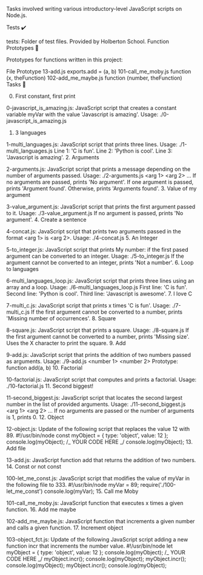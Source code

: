 Tasks involved writing various introductory-level JavaScript scripts on Node.js.

Tests ✔️

tests: Folder of test files. Provided by Holberton School.
Function Prototypes 💾

Prototypes for functions written in this project:

File Prototype
13-add.js exports.add = (a, b)
101-call_me_moby.js function (x, theFunction)
102-add_me_maybe.js function (number, theFunction)
Tasks 📃

0. First constant, first print

0-javascript_is_amazing.js: JavaScript script that creates a constant variable myVar with the value 'Javascript is amazing'.
Usage: ./0-javascript_is_amazing.js

1. 3 languages

1-multi_languages.js: JavaScript script that prints three lines.
Usage: ./1-multi_languages.js
Line 1: 'C is fun'.
Line 2: 'Python is cool'.
Line 3: 'Javascript is amazing'. 2. Arguments

2-arguments.js: JavaScript script that prints a message depending on the number of arguments passed.
Usage: ./2-arguments.js <arg 1> <arg 2> ...
If no arguments are passed, prints 'No argument'.
If one argument is passed, prints 'Argument found'.
Otherwise, prints 'Arguments found'. 3. Value of my argument

3-value_argument.js: JavaScript script that prints the first argument passed to it.
Usage: ./3-value_argument.js <arg>
If no argument is passed, prints 'No argument'. 4. Create a sentence

4-concat.js: JavaScript script that prints two arguments passed in the format <arg 1> is <arg 2>.
Usage: ./4-concat.js <arg1> <arg2> 5. An Integer

5-to_integer.js: JavaScript script that prints My number: <first argument converted in integer> if the first pased argument can be converted to an integer.
Usage: ./5-to_integer.js
If the argument cannot be converted to an integer, prints 'Not a number'. 6. Loop to languages

6-multi_languages_loop.js: JavaScript script that prints three lines using an array and a loop.
Usage: ./6-multi_languages_loop.js
First line: 'C is fun'.
Second line: 'Python is cool'.
Third line: 'Javascript is awesome'. 7. I love C

7-multi_c.js: JavaScript script that prints x times 'C is fun'.
Usage: ./7-multi_c.js <x>
If the first argument cannot be converted to a number, prints 'Missing number of occurrences'. 8. Square

8-square.js: JavaScript script that prints a square.
Usage: ./8-square.js <size>
If the first argument cannot be converted to a number, prints 'Missing size'.
Uses the X character to print the square. 9. Add

9-add.js: JavaScript script that prints the addition of two numbers passed as arguments.
Usage: ./9-add.js <number 1> <number 2>
Prototype: function add(a, b) 10. Factorial

10-factorial.js: JavaScript script that computes and prints a factorial.
Usage: ./10-factorial.js <number to compute factorial of> 11. Second biggest!

11-second_biggest.js: JavaScript script that locates the second largest number in the list of provided arguments.
Usage: ./11-second_biggest.js <arg 1> <arg 2> ...
If no arguments are passed or the number of arguments is 1, prints 0. 12. Object

12-object.js: Update of the following script that replaces the value 12 with 89.
#!/usr/bin/node
const myObject = {
type: 'object',
value: 12
};
console.log(myObject);
/_
YOUR CODE HERE
_/
console.log(myObject); 13. Add file

13-add.js: JavaScript function add that returns the addition of two numbers. 14. Const or not const

100-let_me_const.js: JavaScript script that modifies the value of myVar in the following file to 333.
#!/usr/bin/node
myVar = 89;
require('./100-let_me_const')
console.log(myVar); 15. Call me Moby

101-call_me_moby.js: JavaScript function that executes x times a given function. 16. Add me maybe

102-add_me_maybe.js: JavaScript function that increments a given number and calls a given function. 17. Increment object

103-object_fct.js: Update of the following JavaScript script adding a new function incr that increments the number value.
#!/usr/bin/node
let myObject = {
type: 'object',
value: 12
};
console.log(myObject);
/_
YOUR CODE HERE
_/
myObject.incr();
console.log(myObject);
myObject.incr();
console.log(myObject);
myObject.incr();
console.log(myObject);
